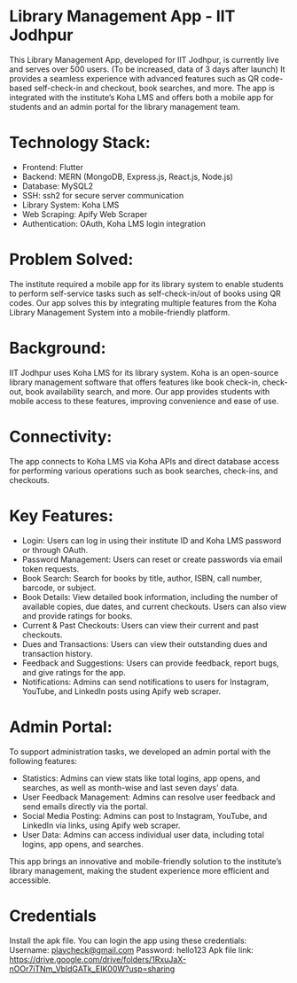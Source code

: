 # Library Management App - IIT Jodhpur
This Library Management App, developed for IIT Jodhpur, is currently live and serves over 500 users. (To be increased, data of 3 days after launch) It provides a seamless experience with advanced features such as QR code-based self-check-in and checkout, book searches, and more. The app is integrated with the institute’s Koha LMS and offers both a mobile app for students and an admin portal for the library management team.

# Technology Stack:
- Frontend: Flutter
- Backend: MERN (MongoDB, Express.js, React.js, Node.js)
- Database: MySQL2
- SSH: ssh2 for secure server communication
- Library System: Koha LMS
- Web Scraping: Apify Web Scraper
- Authentication: OAuth, Koha LMS login integration

# Problem Solved:
The institute required a mobile app for its library system to enable students to perform self-service tasks such as self-check-in/out of books using QR codes. Our app solves this by integrating multiple features from the Koha Library Management System into a mobile-friendly platform.

# Background:
IIT Jodhpur uses Koha LMS for its library system. Koha is an open-source library management software that offers features like book check-in, check-out, book availability search, and more. Our app provides students with mobile access to these features, improving convenience and ease of use.

# Connectivity:
The app connects to Koha LMS via Koha APIs and direct database access for performing various operations such as book searches, check-ins, and checkouts.

# Key Features:
- Login: Users can log in using their institute ID and Koha LMS password or through OAuth.
- Password Management: Users can reset or create passwords via email token requests.
- Book Search: Search for books by title, author, ISBN, call number, barcode, or subject.
- Book Details: View detailed book information, including the number of available copies, due 
  dates, and current checkouts. Users can also view and provide ratings for books.
- Current & Past Checkouts: Users can view their current and past checkouts.
- Dues and Transactions: Users can view their outstanding dues and transaction history.
- Feedback and Suggestions: Users can provide feedback, report bugs, and give ratings for the     app.
- Notifications: Admins can send notifications to users for Instagram, YouTube, and LinkedIn 
  posts using Apify web scraper.

# Admin Portal:
To support administration tasks, we developed an admin portal with the following features:

- Statistics: Admins can view stats like total logins, app opens, and searches, as well as 
  month-wise and last seven days’ data.
- User Feedback Management: Admins can resolve user feedback and send emails directly via the 
  portal.
- Social Media Posting: Admins can post to Instagram, YouTube, and LinkedIn via links, using 
  Apify web scraper.
- User Data: Admins can access individual user data, including total logins, app opens, and 
  searches.
  
This app brings an innovative and mobile-friendly solution to the institute’s library management, making the student experience more efficient and accessible.

# Credentials
Install the apk file. You can login the app using these credentials:
Username: playcheck@gmail.com
Password: hello123
Apk file link: [https://drive.google.com/drive/folders/1RxuJaX-nOOr7iTNm_VbldGATk_EIK00W?usp=sharing
](url)
